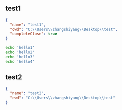 ## test1

```json
{
  "name": "test1",
  "cwd": "C:\\Users\\zhangshiyang\\Desktop\\test",
  "completeClose": true
}
```

```bash
echo 'hello1'
echo 'hello2'
echo 'hello3'
echo 'hello4'
```

## test2

```json
{
  "name": "test2",
  "cwd": "C:\\Users\\zhangshiyang\\Desktop\\test"
}
```
